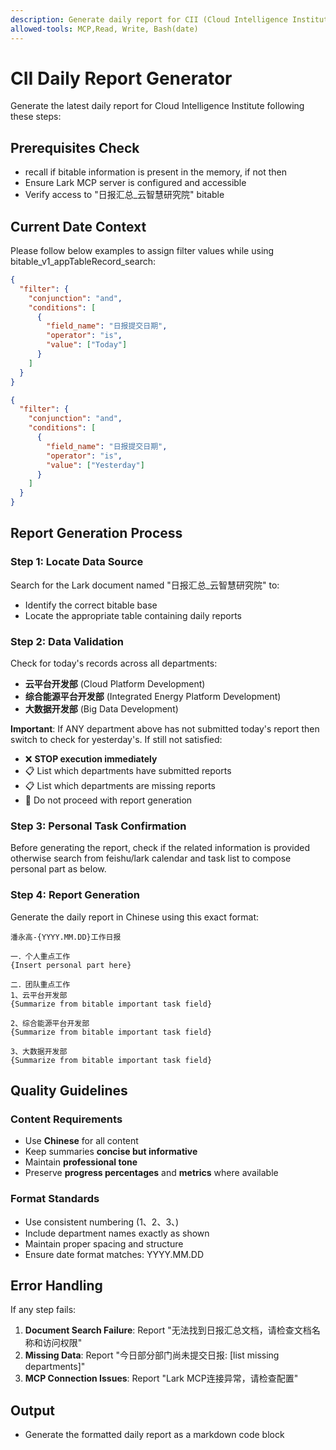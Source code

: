 ```yaml
---
description: Generate daily report for CII (Cloud Intelligence Institute) from Lark bitable data
allowed-tools: MCP,Read, Write, Bash(date)
---
```


# CII Daily Report Generator

Generate the latest daily report for Cloud Intelligence Institute following
these steps:

## Prerequisites Check

- recall if bitable information is present in the memory, if not then
- Ensure Lark MCP server is configured and accessible
- Verify access to "日报汇总_云智慧研究院" bitable

## Current Date Context

Please follow below examples to assign filter values while using
bitable_v1_appTableRecord_search:

```json
{
  "filter": {
    "conjunction": "and",
    "conditions": [
      {
        "field_name": "日报提交日期",
        "operator": "is",
        "value": ["Today"]
      }
    ]
  }
}
```

```json
{
  "filter": {
    "conjunction": "and",
    "conditions": [
      {
        "field_name": "日报提交日期",
        "operator": "is",
        "value": ["Yesterday"]
      }
    ]
  }
}
```

## Report Generation Process

### Step 1: Locate Data Source

Search for the Lark document named "日报汇总_云智慧研究院" to:

- Identify the correct bitable base
- Locate the appropriate table containing daily reports

### Step 2: Data Validation

Check for today's records across all departments:

- **云平台开发部** (Cloud Platform Development)
- **综合能源平台开发部** (Integrated Energy Platform Development)
- **大数据开发部** (Big Data Development)

**Important**: If ANY department above has not submitted today's report then
switch to check for yesterday's. If still not satisfied:

- ❌ **STOP execution immediately**
- 📋 List which departments have submitted reports
- 📋 List which departments are missing reports
- 🚫 Do not proceed with report generation

### Step 3: Personal Task Confirmation

Before generating the report, check if the related information is provided
otherwise search from feishu/lark calendar and task list to compose personal
part as below.

### Step 4: Report Generation

Generate the daily report in Chinese using this exact format:

```
潘永高-{YYYY.MM.DD}工作日报

一．个人重点工作
{Insert personal part here}

二．团队重点工作
1、云平台开发部
{Summarize from bitable important task field}

2、综合能源平台开发部
{Summarize from bitable important task field}

3、大数据开发部
{Summarize from bitable important task field}
```

## Quality Guidelines

### Content Requirements

- Use **Chinese** for all content
- Keep summaries **concise but informative**
- Maintain **professional tone**
- Preserve **progress percentages** and **metrics** where available

### Format Standards

- Use consistent numbering (1、2、3、)
- Include department names exactly as shown
- Maintain proper spacing and structure
- Ensure date format matches: YYYY.MM.DD

## Error Handling

If any step fails:

1. **Document Search Failure**: Report
   "无法找到日报汇总文档，请检查文档名称和访问权限"
2. **Missing Data**: Report "今日部分部门尚未提交日报: [list missing
   departments]"
3. **MCP Connection Issues**: Report "Lark MCP连接异常，请检查配置"

## Output

- Generate the formatted daily report as a markdown code block
